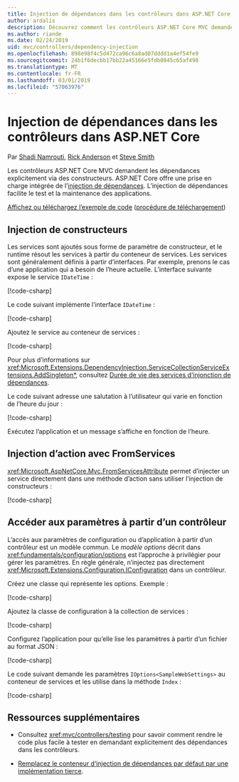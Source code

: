 ```yaml
---
title: Injection de dépendances dans les contrôleurs dans ASP.NET Core
author: ardalis
description: Découvrez comment les contrôleurs ASP.NET Core MVC demandent explicitement leurs dépendances par le biais de leurs constructeurs avec l’injection de dépendances dans ASP.NET Core.
ms.author: riande
ms.date: 02/24/2019
uid: mvc/controllers/dependency-injection
ms.openlocfilehash: 898e98f4c5d472ca96c6a8ad07dddd1a4ef54fe9
ms.sourcegitcommit: 24b1f6decbb17bb22a45166e5fdb0845c65af498
ms.translationtype: MT
ms.contentlocale: fr-FR
ms.lasthandoff: 03/01/2019
ms.locfileid: "57063976"
---
```

# <a name="dependency-injection-into-controllers-in-aspnet-core"></a>Injection de dépendances dans les contrôleurs dans ASP.NET Core

<a name="dependency-injection-controllers"></a>

Par [Shadi Namrouti](https://github.com/shadinamrouti), [Rick Anderson](https://twitter.com/RickAndMSFT) et [Steve Smith](https://github.com/ardalis)

Les contrôleurs ASP.NET Core MVC demandent les dépendances explicitement via des constructeurs. ASP.NET Core offre une prise en charge intégrée de l’[injection de dépendances](xref:fundamentals/dependency-injection). L’injection de dépendances facilite le test et la maintenance des applications.

[Affichez ou téléchargez l’exemple de code](https://github.com/aspnet/Docs/tree/master/aspnetcore/mvc/controllers/dependency-injection/sample) ([procédure de téléchargement](xref:index#how-to-download-a-sample))

## <a name="constructor-injection"></a>Injection de constructeurs

Les services sont ajoutés sous forme de paramètre de constructeur, et le runtime résout les services à partir du conteneur de services. Les services sont généralement définis à partir d’interfaces. Par exemple, prenons le cas d’une application qui a besoin de l’heure actuelle. L’interface suivante expose le service `IDateTime` :

[!code-csharp[](dependency-injection/sample/ControllerDI/Interfaces/IDateTime.cs?name=snippet)]

Le code suivant implémente l’interface `IDateTime` :

[!code-csharp[](dependency-injection/sample/ControllerDI/Services/SystemDateTime.cs?name=snippet)]

Ajoutez le service au conteneur de services :

[!code-csharp[](dependency-injection/sample/ControllerDI/Startup1.cs?name=snippet&highlight=3)]

Pour plus d’informations sur <xref:Microsoft.Extensions.DependencyInjection.ServiceCollectionServiceExtensions.AddSingleton*>, consultez [Durée de vie des services d’injonction de dépendances](xref:fundamentals/dependency-injection#service-lifetimes).

Le code suivant adresse une salutation à l’utilisateur qui varie en fonction de l’heure du jour :

[!code-csharp[](dependency-injection/sample/ControllerDI/Controllers/HomeController.cs?name=snippet)]

Exécutez l’application et un message s’affiche en fonction de l’heure.

## <a name="action-injection-with-fromservices"></a>Injection d’action avec FromServices

<xref:Microsoft.AspNetCore.Mvc.FromServicesAttribute> permet d’injecter un service directement dans une méthode d’action sans utiliser l’injection de constructeurs :

[!code-csharp[](dependency-injection/sample/ControllerDI/Controllers/HomeController.cs?name=snippet2)]

## <a name="access-settings-from-a-controller"></a>Accéder aux paramètres à partir d’un contrôleur

L’accès aux paramètres de configuration ou d’application à partir d’un contrôleur est un modèle commun. Le *modèle options* décrit dans <xref:fundamentals/configuration/options> est l’approche à privilégier pour gérer les paramètres. En règle générale, n’injectez pas directement <xref:Microsoft.Extensions.Configuration.IConfiguration> dans un contrôleur.

Créez une classe qui représente les options. Exemple :

[!code-csharp[](dependency-injection/sample/ControllerDI/Models/SampleWebSettings.cs?name=snippet)]

Ajoutez la classe de configuration à la collection de services :

[!code-csharp[](dependency-injection/sample/ControllerDI/Startup.cs?highlight=4&name=snippet1)]

Configurez l’application pour qu’elle lise les paramètres à partir d’un fichier au format JSON :

[!code-csharp[](dependency-injection/sample/ControllerDI/Program.cs?name=snippet&range=10-15)]

Le code suivant demande les paramètres `IOptions<SampleWebSettings>` au conteneur de services et les utilise dans la méthode `Index` :

[!code-csharp[](dependency-injection/sample/ControllerDI/Controllers/SettingsController.cs?name=snippet)]

## <a name="additional-resources"></a>Ressources supplémentaires

* Consultez <xref:mvc/controllers/testing> pour savoir comment rendre le code plus facile à tester en demandant explicitement des dépendances dans les contrôleurs.

* [Remplacez le conteneur d’injection de dépendances par défaut par une implémentation tierce](xref:fundamentals/dependency-injection#default-service-container-replacement).
